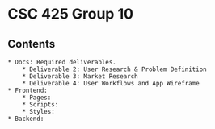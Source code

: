 # CSC 425 Group 10

## Contents
    
    * Docs: Required deliverables.
        * Deliverable 2: User Research & Problem Definition
        * Deliverable 3: Market Research
        * Deliverable 4: User Workflows and App Wireframe 
    * Frontend:
        * Pages:
        * Scripts: 
        * Styles: 
    * Backend:


